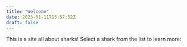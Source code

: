```yaml
---
title: "Welcome"
date: 2023-01-11T15:57:52Z
draft: false
---
```


This is a site all about sharks! Select a shark from the list to learn more:

